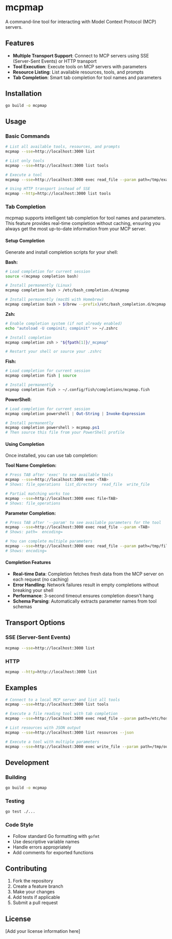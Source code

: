 # mcpmap

A command-line tool for interacting with Model Context Protocol (MCP) servers.

## Features

- **Multiple Transport Support**: Connect to MCP servers using SSE (Server-Sent Events) or HTTP transport
- **Tool Execution**: Execute tools on MCP servers with parameters
- **Resource Listing**: List available resources, tools, and prompts
- **Tab Completion**: Smart tab completion for tool names and parameters

## Installation

```bash
go build -o mcpmap
```

## Usage

### Basic Commands

```bash
# List all available tools, resources, and prompts
mcpmap --sse=http://localhost:3000 list

# List only tools
mcpmap --sse=http://localhost:3000 list tools

# Execute a tool
mcpmap --sse=http://localhost:3000 exec read_file --param path=/tmp/example.txt

# Using HTTP transport instead of SSE
mcpmap --http=http://localhost:3000 list tools
```

### Tab Completion

mcpmap supports intelligent tab completion for tool names and parameters. This feature provides real-time completion without caching, ensuring you always get the most up-to-date information from your MCP server.

#### Setup Completion

Generate and install completion scripts for your shell:

**Bash:**
```bash
# Load completion for current session
source <(mcpmap completion bash)

# Install permanently (Linux)
mcpmap completion bash > /etc/bash_completion.d/mcpmap

# Install permanently (macOS with Homebrew)
mcpmap completion bash > $(brew --prefix)/etc/bash_completion.d/mcpmap
```

**Zsh:**
```bash
# Enable completion system (if not already enabled)
echo "autoload -U compinit; compinit" >> ~/.zshrc

# Install completion
mcpmap completion zsh > "${fpath[1]}/_mcpmap"

# Restart your shell or source your .zshrc
```

**Fish:**
```bash
# Load completion for current session
mcpmap completion fish | source

# Install permanently
mcpmap completion fish > ~/.config/fish/completions/mcpmap.fish
```

**PowerShell:**
```powershell
# Load completion for current session
mcpmap completion powershell | Out-String | Invoke-Expression

# Install permanently
mcpmap completion powershell > mcpmap.ps1
# Then source this file from your PowerShell profile
```

#### Using Completion

Once installed, you can use tab completion:

**Tool Name Completion:**
```bash
# Press TAB after 'exec' to see available tools
mcpmap --sse=http://localhost:3000 exec <TAB>
# Shows: file_operations  list_directory  read_file  write_file

# Partial matching works too
mcpmap --sse=http://localhost:3000 exec file<TAB>
# Shows: file_operations
```

**Parameter Completion:**
```bash
# Press TAB after '--param' to see available parameters for the tool
mcpmap --sse=http://localhost:3000 exec read_file --param <TAB>
# Shows: path=  encoding=

# You can complete multiple parameters
mcpmap --sse=http://localhost:3000 exec read_file --param path=/tmp/file --param <TAB>
# Shows: encoding=
```

#### Completion Features

- **Real-time Data**: Completion fetches fresh data from the MCP server on each request (no caching)
- **Error Handling**: Network failures result in empty completions without breaking your shell
- **Performance**: 3-second timeout ensures completion doesn't hang
- **Schema Parsing**: Automatically extracts parameter names from tool schemas

## Transport Options

### SSE (Server-Sent Events)
```bash
mcpmap --sse=http://localhost:3000 list
```

### HTTP
```bash
mcpmap --http=http://localhost:3000 list
```

## Examples

```bash
# Connect to a local MCP server and list all tools
mcpmap --sse=http://localhost:3000 list tools

# Execute a file reading tool with tab completion
mcpmap --sse=http://localhost:3000 exec read_file --param path=/etc/hosts

# List resources with JSON output
mcpmap --sse=http://localhost:3000 list resources --json

# Execute a tool with multiple parameters
mcpmap --sse=http://localhost:3000 exec write_file --param path=/tmp/output.txt --param content="Hello World"
```

## Development

### Building
```bash
go build -o mcpmap
```

### Testing
```bash
go test ./...
```

### Code Style
- Follow standard Go formatting with `gofmt`
- Use descriptive variable names
- Handle errors appropriately
- Add comments for exported functions

## Contributing

1. Fork the repository
2. Create a feature branch
3. Make your changes
4. Add tests if applicable
5. Submit a pull request

## License

[Add your license information here]